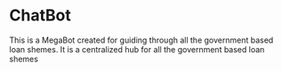 # ChatBot
This is a MegaBot created for guiding through all the government based loan shemes. It is a centralized hub for all the government based loan shemes
